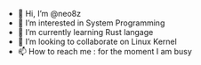 - 👋 Hi, I’m @neo8z
- 👀 I’m interested in System Programming
- 🌱 I’m currently learning Rust langage
- 💞️ I’m looking to collaborate on Linux Kernel
- 📫 How to reach me : for the moment I am busy

<!---
neo8z/neo8z is a ✨ special ✨ repository because its `README.md` (this file) appears on your GitHub profile.
You can click the Preview link to take a look at your changes.
--->
